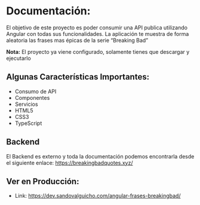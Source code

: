 # Documentación:
El objetivo de este proyecto es poder consumir una API publica utilizando Angular con todas sus funcionalidades. La aplicación te muestra de forma aleatoria las frases mas épicas de la serie “Breaking Bad”

**Nota:** El proyecto ya viene configurado, solamente tienes que descargar y ejecutarlo

## Algunas Características Importantes:
+ Consumo de API
+ Componentes
+ Servicios
+ HTML5
+ CSS3
+ TypeScript

## Backend

El Backend es externo y toda la documentación podemos encontrarla desde el siguiente enlace: https://breakingbadquotes.xyz/

## Ver en Producción:
+ Link: https://dev.sandovalguicho.com/angular-frases-breakingbad/
